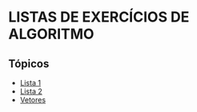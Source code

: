 # LISTAS DE EXERCÍCIOS DE ALGORITMO

## Tópicos 
* [Lista 1](#_lista1)
* [Lista 2](#_lista2)
* [Vetores](#_Vetores)
